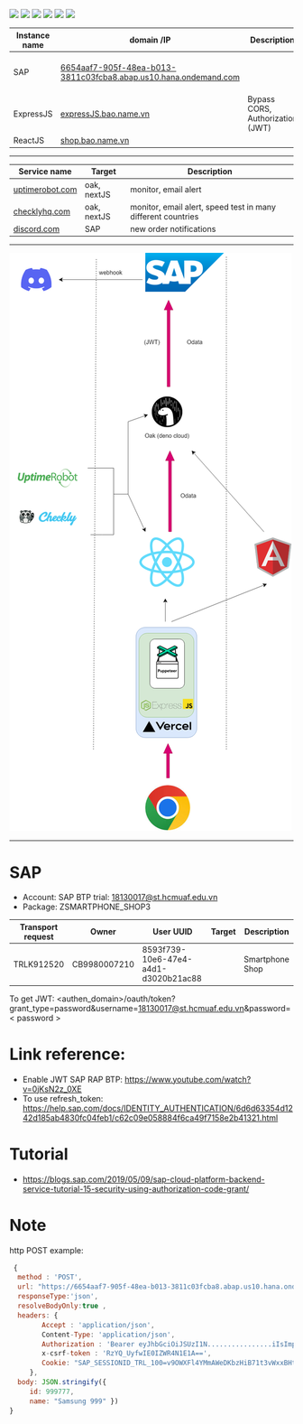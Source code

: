 [![](https://img.shields.io/appveyor/build/gruntjs/grunt)](https://shop.bao.name.vn)
[![](https://img.shields.io/cirrus/github/flutter/flutter)](https://shop.bao.name.vn)
[![](https://img.shields.io/badge/tests-100%25-brightgreen)](https://shop.bao.name.vn)
[![](https://img.shields.io/badge/docs-passing-brightgreen)](https://shop.bao.name.vn)
[![](https://img.shields.io/badge/style-plastic-green.svg?longCache=true&style=plastic)](https://shop.bao.name.vn)
[![](https://img.shields.io/github/stars/badges/shields.svg?style=social)](https://shop.bao.name.vn)


| Instance name | domain /IP | Description | Note |
| ------------- | -------------------------------------------------------------------------------------------------------------------------------------------- | -------------------------------- | --------------------------- |
| SAP | [6654aaf7-905f-48ea-b013-3811c03fcba8.abap.us10.hana.ondemand.com](https://6654aaf7-905f-48ea-b013-3811c03fcba8.abap.us10.hana.ondemand.com) | | Domain not contain "_-web_" |
| ExpressJS | [expressJS.bao.name.vn](https://expressjs.bao.name.vn) | Bypass CORS, Authorization (JWT) | |
| ReactJS | [shop.bao.name.vn](https://shop.bao.name.vn) | | 

---

| Service name                               | Target      | Description                                                  |
| ------------------------------------------ | ----------- | ------------------------------------------------------------ |
| [uptimerobot.com](https://uptimerobot.com) | oak, nextJS | monitor, email alert                                         |
| [checklyhq.com](https://checklyhq.com)     | oak, nextJS | monitor, email alert, speed test in many different countries |
| [discord.com](https://discord.com)         | SAP         | new order notifications                                      |

---

![img](<https://github.com/Thanh-Bao/smartphone_shop/blob/main/oak.bao.name.vn.drawio%20(1).png>)

---

# SAP

- Account: SAP BTP trial: 18130017@st.hcmuaf.edu.vn
- Package: ZSMARTPHONE_SHOP3

| Transport request | Owner        | User UUID                            | Target | Description     |
| ----------------- | ------------ | ------------------------------------ | ------ | --------------- |
| TRLK912520        | CB9980007210 | 8593f739-10e6-47e4-a4d1-d3020b21ac88 |        | Smartphone Shop |

To get JWT: <authen_domain>/oauth/token?grant_type=password&username=18130017@st.hcmuaf.edu.vn&password=< password >

# Link reference:

- Enable JWT SAP RAP BTP: https://www.youtube.com/watch?v=0jKsN2z_0XE
- To use refresh_token: https://help.sap.com/docs/IDENTITY_AUTHENTICATION/6d6d63354d1242d185ab4830fc04feb1/c62c09e058884f6ca49f7158e2b41321.html

# Tutorial

- https://blogs.sap.com/2019/05/09/sap-cloud-platform-backend-service-tutorial-15-security-using-authorization-code-grant/

# Note

http POST example:

```javascript
 {
  method : 'POST',
  url: "https://6654aaf7-905f-48ea-b013-3811c03fcba8.abap.us10.hana.ondemand.com/sap/opu/odata/sap/ZBUI_PHONE_INFO3/ZC_PHONE_INFO3" ,
  responseType:'json',
  resolveBodyOnly:true ,
  headers: {
        Accept : 'application/json',
        Content-Type: 'application/json',
        Authorization : 'Bearer eyJhbGciOiJSUzI1N................iIsImprdSIsyQ' ,
        x-csrf-token : 'RzYQ_UyfwIE0IZWR4N1E1A==',
        Cookie: "SAP_SESSIONID_TRL_100=v9OWXFl4YMmAWeDKbzHiB71t3vWxxBHtpUVOpgiOAq8%3d; sap-usercontext=sap-client=100"
     },
  body: JSON.stringify({
     id: 999777,
     name: "Samsung 999" })
}
```
